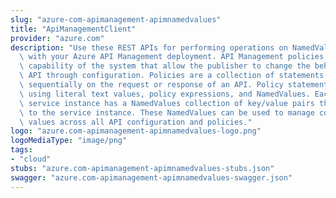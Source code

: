```yaml
---
slug: "azure-com-apimanagement-apimnamedvalues"
title: "ApiManagementClient"
provider: "azure.com"
description: "Use these REST APIs for performing operations on NamedValue entity associated\
  \ with your Azure API Management deployment. API Management policies are a powerful\
  \ capability of the system that allow the publisher to change the behavior of the\
  \ API through configuration. Policies are a collection of statements that are executed\
  \ sequentially on the request or response of an API. Policy statements can be constructed\
  \ using literal text values, policy expressions, and NamedValues. Each API Management\
  \ service instance has a NamedValues collection of key/value pairs that are global\
  \ to the service instance. These NamedValues can be used to manage constant string\
  \ values across all API configuration and policies."
logo: "azure.com-apimanagement-apimnamedvalues-logo.png"
logoMediaType: "image/png"
tags:
- "cloud"
stubs: "azure.com-apimanagement-apimnamedvalues-stubs.json"
swagger: "azure.com-apimanagement-apimnamedvalues-swagger.json"
---
```

